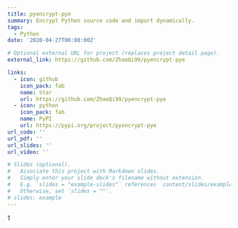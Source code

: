 ```yaml
---
title: pyencrypt-pye
summary: Encrypt Python source code and import dynamically.
tags:
  - Python
date: '2020-04-27T00:00:00Z'

# Optional external URL for project (replaces project detail page).
external_link: https://github.com/ZhaoQi99/pyencrypt-pye

links:
  - icon: github
    icon_pack: fab
    name: Star
    url: https://github.com/ZhaoQi99/pyencrypt-pye
  - icon: python
    icon_pack: fab
    name: PyPI
    url: https://pypi.org/project/pyencrypt-pye
url_code: ''
url_pdf: ''
url_slides: ''
url_video: ''

# Slides (optional).
#   Associate this project with Markdown slides.
#   Simply enter your slide deck's filename without extension.
#   E.g. `slides = "example-slides"` references `content/slides/example-slides.md`.
#   Otherwise, set `slides = ""`.
# slides: example
---
```


1